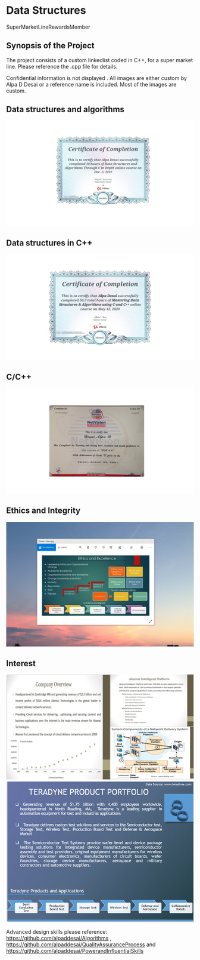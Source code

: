 # Data Structures
SuperMarketLineRewardsMember

## Synopsis of the Project

The project consists of a custom linkedlist coded in C++, for a super market line. Please reference the .cpp file for details.

Confidential information is not displayed . All images are either custom by Alpa D Desai or a reference name is included. Most of the images are custom. 

## Data structures and algorithms
![image](DataStructuresC.jpg)

## Data structures in C++
![image](DataStructuresAlgorithmsCertificate.jpg)

## C/C++
![image](C_Cplusplus.jpg)

## Ethics and Integrity
![image](EthicsandExcellence.png)

## Interest 
![image](image1.jpg)
![image](image_1.png)

Advanced design skills please reference: https://github.com/alpaddesai/Algorithms ,  https://github.com/alpaddesai/QualityAssuranceProcess and https://github.com/alpaddesai/PowerandInfluentialSkills
